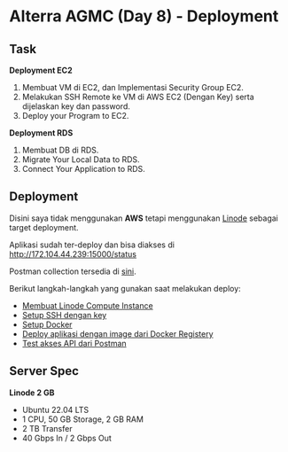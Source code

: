 

# Alterra AGMC (Day 8) - Deployment

## Task

**Deployment EC2**

1. Membuat VM di EC2, dan Implementasi Security Group EC2.
2. Melakukan SSH Remote ke VM di AWS EC2 (Dengan Key) serta dijelaskan key dan password.
3. Deploy your Program to EC2.

**Deployment RDS**

1. Membuat DB di RDS.
2. Migrate Your Local Data to RDS.
3. Connect Your Application to RDS.

## Deployment

Disini saya tidak menggunakan **AWS** tetapi menggunakan [Linode](https://www.linode.com/) sebagai target deployment.

Aplikasi sudah ter-deploy dan bisa diakses di http://172.104.44.239:15000/status

Postman collection tersedia di [sini](./Alterra%20AGMC%20Day%208.postman_collection.json).

Berikut langkah-langkah yang gunakan saat melakukan deploy:

- [Membuat Linode Compute Instance](./id-linode-setup.md)
- [Setup SSH dengan key](./id-setup-ssh-key.md)
- [Setup Docker](./id-setup-docker.md)
- [Deploy aplikasi dengan image dari Docker Registery](./id-deploy.md)
- [Test akses API dari Postman](./id-postman.md)

## Server Spec

**Linode 2 GB**

- Ubuntu 22.04 LTS
- 1 CPU, 50 GB Storage, 2 GB RAM
- 2 TB Transfer
- 40 Gbps In / 2 Gbps Out
